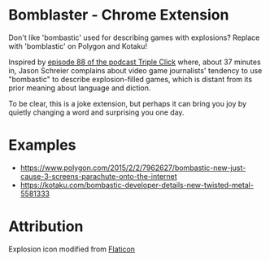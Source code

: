 # Bomblaster - Chrome Extension

Don't like 'bombastic' used for describing games with explosions? Replace with 'bomblastic' on Polygon and Kotaku!

Inspired by [episode 88 of the podcast Triple Click](https://maximumfun.org/episodes/triple-click/will-ready-player-one-ever-be-real/) where, about 37 minutes in, Jason Schreier complains about video game journalists' tendency to use "bombastic" to describe explosion-filled games, which is distant from its prior meaning about language and diction.

To be clear, this is a joke extension, but perhaps it can bring you joy by quietly changing a word and surprising you one day.

# Examples

* https://www.polygon.com/2015/2/2/7962627/bombastic-new-just-cause-3-screens-parachute-onto-the-internet
* https://kotaku.com/bombastic-developer-details-new-twisted-metal-5581333

# Attribution

Explosion icon modified from [Flaticon](https://www.flaticon.com/free-icon/explosion_616666?term=explod&related_id=616666)
